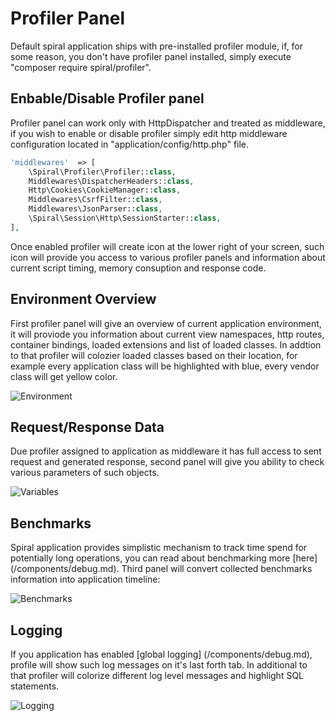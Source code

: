 # Profiler Panel
Default spiral application ships with pre-installed profiler module, if, for some reason, you don't have profiler panel installed, simply execute "composer require spiral/profiler".

## Enbable/Disable Profiler panel
Profiler panel can work only with HttpDispatcher and treated as middleware, if you wish to enable or disable profiler simply edit http middleware configuration located in "application/config/http.php" file.

```php
'middlewares'  => [
    \Spiral\Profiler\Profiler::class,
    Middlewares\DispatcherHeaders::class,
    Http\Cookies\CookieManager::class,
    Middlewares\CsrfFilter::class,
    Middlewares\JsonParser::class,
    \Spiral\Session\Http\SessionStarter::class,
],
```

Once enabled profiler will create icon at the lower right of your screen, such icon will provide you access to various profiler panels and information about current script timing, memory consuption and response code.

## Environment Overview
First profiler panel will give an overview of current application environment, it will proviode you information about current view namespaces, http routes, container bindings, loaded extensions and list of loaded classes. In addtion to that profiler will colozier loaded classes based on their location, for example every application class will be highlighted with blue, every vendor class will get yellow color.

![Environment](https://raw.githubusercontent.com/spiral/guide/master/resources/profiler/environment.png)

## Request/Response Data
Due profiler assigned to application as middleware it has full access to sent request and generated response, second panel will give you ability to check various parameters of such objects.

![Variables](https://raw.githubusercontent.com/spiral/guide/master/resources/profiler/variables.png)

## Benchmarks
Spiral application provides simplistic mechanism to track time spend for potentially long operations, you can read about benchmarking more [here] (/components/debug.md). Third panel will convert collected benchmarks information into application timeline:

![Benchmarks](https://raw.githubusercontent.com/spiral/guide/master/resources/profiler/benchmarks.png)

## Logging
If you application has enabled [global logging] (/components/debug.md), profile will show such log messages on it's last forth tab. In additional to that profiler will colorize different log level messages and highlight SQL statements.

![Logging](https://raw.githubusercontent.com/spiral/guide/master/resources/profiler/logging.png)

